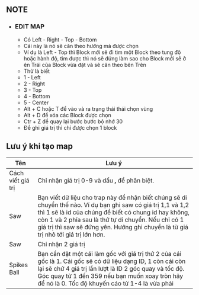 ## NOTE
- ### EDIT MAP
  - Có Left - Right - Top - Bottom
  - Cái này là nó sẽ căn theo hướng mà được chọn
  - Ví dụ là Left - Top thì Block mới sẽ đi tìm một Block theo tung độ hoặc hành độ, tìm được thì nó sẽ đứng làm sao cho Block mới sẽ ở ên Trái của Block vừa đặt và sẽ căn theo bên Trên
  - Thử là biết
  - 1 - Left
  - 2 - Right
  - 3 - Top
  - 4 - Bottom
  - 5 - Center
  - Alt + C hoặc T để vào và ra trạng thái thái chọn vùng
  - Alt + D để xóa các Block được chọn
  - Ctr + Z để quay lại bước bước bộ nhớ 30 
  - Để ghi giá trị thì chỉ được chọn 1 block


## Lưu ý khi tạo map

| Tên               | Lưu ý                                                                                                                                                                                                                                                                                                             |
| ----------------- | ----------------------------------------------------------------------------------------------------------------------------------------------------------------------------------------------------------------------------------------------------------------------------------------------------------------- |
| Cách viết giá trị | Chỉ nhận giá trị 0-9 và dấu **,** để phân biệt.                                                                                                                                                                                                                                                                   |
| Saw               | Bạn viết dữ liệu cho trap này để nhận biết chúng sẽ di chuyển thế nào. Ví dụ bạn ghi saw có giá trị 1,1 và 1,2 thì 1 sẽ là id của chúng để biết có chung id hay không, còn 1 và 2 phía sau là thứ tự di chuyển. Nếu chỉ có 1 giá trị thì saw sẽ đứng yên. Hướng ghi chuyển là từ giá trị nhỏ tới giá trị lớn hơn. |
| Saw               | Chỉ nhận 2 giá trị                                                                                                                                                                                                                                                                                                |
| Spikes Ball       | Bạn cần đặt một cái làm gốc với giá trị thứ 2 của cái gốc là 1. Cái gốc sẽ có dữ liệu dạng ID, 1 còn cái còn lại sẽ chứ 4 giá trị lần lượt là ID 2 góc quay và tốc độ. Góc quay từ 1 đến 359 nếu bạn muốn xoay tròn hãy để nó là 0. Tốc độ khuyến cáo từ 1-4 là vừa phải                                          |